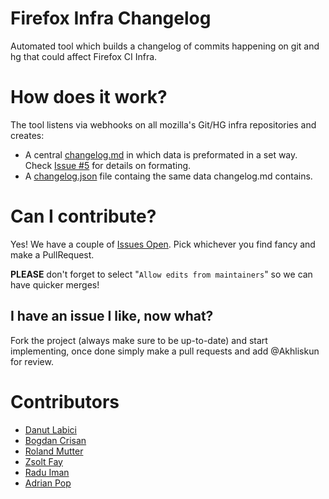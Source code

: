 # Firefox Infra Changelog
Automated tool which builds a changelog of commits happening on git and hg that could affect Firefox CI Infra.

# How does it work?
The tool listens via webhooks on all mozilla's Git/HG infra repositories and creates:
* A central [changelog.md](https://github.com/Akhliskun/firefox-infra-changelog/blob/master/changelog.md) in which data is preformated in a set way. Check [Issue #5](https://github.com/Akhliskun/firefox-infra-changelog/issues/5) for details on formating. 
* A [changelog.json](https://github.com/Akhliskun/firefox-infra-changelog/blob/master/changelog.json) file containg the same data changelog.md contains.

# Can I contribute?
Yes! We have a couple of [Issues Open](https://github.com/Akhliskun/firefox-infra-changelog/issues). 
Pick whichever you find fancy and make a PullRequest.

**PLEASE** don't forget to select "`Allow edits from maintainers`" so we can have quicker merges!

## I have an issue I like, now what?
Fork the project (always make sure to be up-to-date) and start implementing, once done simply make a pull requests and add @Akhliskun for review. 

# Contributors
* [Danut Labici](https://github.com/Akhliskun)
* [Bogdan Crisan](https://github.com/bccrisan)
* [Roland Mutter](https://github.com/mutterroland)
* [Zsolt Fay](https://github.com/zsoltfay)
* [Radu Iman](https://github.com/raduiman)
* [Adrian Pop](https://github.com/popadrianc)
